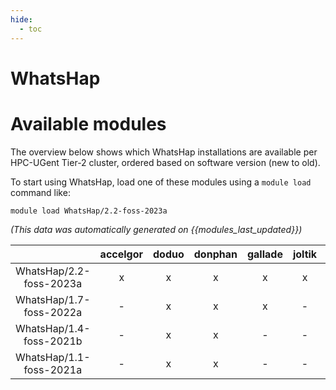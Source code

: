 ```yaml
---
hide:
  - toc
---
```


WhatsHap
========

# Available modules


The overview below shows which WhatsHap installations are available per HPC-UGent Tier-2 cluster, ordered based on software version (new to old).

To start using WhatsHap, load one of these modules using a `module load` command like:

```shell
module load WhatsHap/2.2-foss-2023a
```

*(This data was automatically generated on {{modules_last_updated}})*  

| |accelgor|doduo|donphan|gallade|joltik|shinx|skitty|
| :---: | :---: | :---: | :---: | :---: | :---: | :---: | :---: |
|WhatsHap/2.2-foss-2023a|x|x|x|x|x|x|x|
|WhatsHap/1.7-foss-2022a|-|x|x|x|-|-|-|
|WhatsHap/1.4-foss-2021b|-|x|x|-|-|-|-|
|WhatsHap/1.1-foss-2021a|-|x|x|-|-|-|-|
